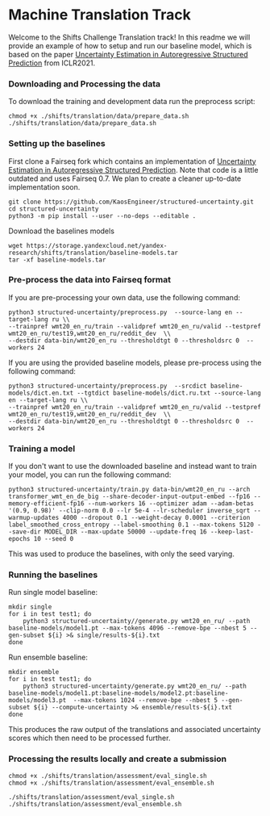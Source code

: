 # Machine Translation Track 

Welcome to the Shifts Challenge Translation track! In this readme we will provide an example of how to setup and run our baseline model, which is based on the paper [Uncertainty Estimation in Autoregressive Structured Prediction](https://openreview.net/pdf?id=jN5y-zb5Q7m) from ICLR2021. 

### Downloading and Processing the data
To download the training and development data run the preprocess script:

```
chmod +x ./shifts/translation/data/prepare_data.sh 
./shifts/translation/data/prepare_data.sh 
```


### Setting up the baselines

First clone a Fairseq fork which contains an implementation of [Uncertainty Estimation in Autoregressive Structured Prediction](https://openreview.net/pdf?id=jN5y-zb5Q7m). Note that code is a little outdated and uses Fairseq 0.7. We plan to create a cleaner up-to-date implementation soon. 

```
git clone https://github.com/KaosEngineer/structured-uncertainty.git
cd structured-uncertainty 
python3 -m pip install --user --no-deps --editable .
```

Download the baselines models

```
wget https://storage.yandexcloud.net/yandex-research/shifts/translation/baseline-models.tar
tar -xf baseline-models.tar
```

### Pre-process the data into Fairseq format

If you are pre-processing your own data, use the following command:
```
python3 structured-uncertainty/preprocess.py  --source-lang en --target-lang ru \\
--trainpref wmt20_en_ru/train --validpref wmt20_en_ru/valid --testpref wmt20_en_ru/test19,wmt20_en_ru/reddit_dev  \\
--destdir data-bin/wmt20_en_ru --thresholdtgt 0 --thresholdsrc 0  --workers 24
```

If you are using the provided baseline models, please pre-process using the following command:
```
python3 structured-uncertainty/preprocess.py  --srcdict baseline-models/dict.en.txt --tgtdict baseline-models/dict.ru.txt --source-lang en --target-lang ru \\
--trainpref wmt20_en_ru/train --validpref wmt20_en_ru/valid --testpref wmt20_en_ru/test19,wmt20_en_ru/reddit_dev  \\
--destdir data-bin/wmt20_en_ru --thresholdtgt 0 --thresholdsrc 0  --workers 24
```

### Training a model

If you don't want to use the downloaded baseline and instead want to train your model, you can run the following command:

```
python3 structured-uncertainty/train.py data-bin/wmt20_en_ru --arch transformer_wmt_en_de_big --share-decoder-input-output-embed --fp16 --memory-efficient-fp16 --num-workers 16 --optimizer adam --adam-betas '(0.9, 0.98)' --clip-norm 0.0 --lr 5e-4 --lr-scheduler inverse_sqrt --warmup-updates 4000 --dropout 0.1 --weight-decay 0.0001 --criterion label_smoothed_cross_entropy --label-smoothing 0.1 --max-tokens 5120 --save-dir MODEL_DIR --max-update 50000 --update-freq 16 --keep-last-epochs 10 --seed 0
```

This was used to produce the baselines, with only the seed varying.

### Running the baselines

Run single model baseline:
```
mkdir single 
for i in test test1; do 
    python3 structured-uncertainty//generate.py wmt20_en_ru/ --path baseline-models/model1.pt --max-tokens 4096 --remove-bpe --nbest 5 --gen-subset ${i} >& single/results-${i}.txt
done
```

Run ensemble baseline:
```
mkdir ensemble
for i in test test1; do 
    python3 structured-uncertainty/generate.py wmt20_en_ru/ --path baseline-models/model1.pt:baseline-models/model2.pt:baseline-models/model3.pt  --max-tokens 1024 --remove-bpe --nbest 5 --gen-subset ${i} --compute-uncertainty >& ensemble/results-${i}.txt
done
```

This produces the raw output of the translations and associated uncertainty scores which then need to be processed further.


### Processing the results locally and create a submission

```
chmod +x ./shifts/translation/assessment/eval_single.sh
chmod +x ./shifts/translation/assessment/eval_ensemble.sh

./shifts/translation/assessment/eval_single.sh
./shifts/translation/assessment/eval_ensemble.sh
```
